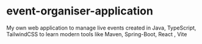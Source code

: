 # event-organiser-application
My own web application to manage live events
created in Java, TypeScript, TailwindCSS 
to learn modern tools like Maven, Spring-Boot, React , Vite
